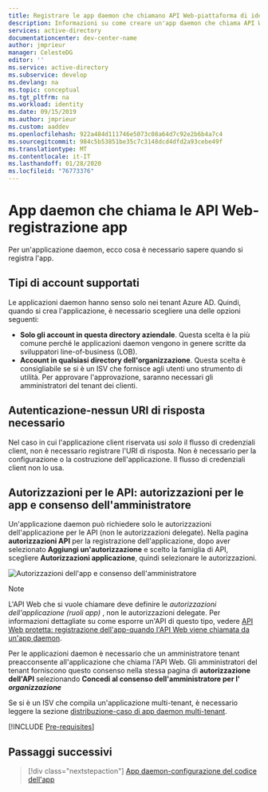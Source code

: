```yaml
---
title: Registrare le app daemon che chiamano API Web-piattaforma di identità Microsoft | Azure
description: Informazioni su come creare un'app daemon che chiama API Web-registrazione di app
services: active-directory
documentationcenter: dev-center-name
author: jmprieur
manager: CelesteDG
editor: ''
ms.service: active-directory
ms.subservice: develop
ms.devlang: na
ms.topic: conceptual
ms.tgt_pltfrm: na
ms.workload: identity
ms.date: 09/15/2019
ms.author: jmprieur
ms.custom: aaddev
ms.openlocfilehash: 922a484d111746e5073c08a64d7c92e2b6b4a7c4
ms.sourcegitcommit: 984c5b53851be35c7c3148dcd4dfd2a93cebe49f
ms.translationtype: MT
ms.contentlocale: it-IT
ms.lasthandoff: 01/28/2020
ms.locfileid: "76773376"
---
```

# <a name="daemon-app-that-calls-web-apis---app-registration"></a>App daemon che chiama le API Web-registrazione app

Per un'applicazione daemon, ecco cosa è necessario sapere quando si registra l'app.

## <a name="supported-account-types"></a>Tipi di account supportati

Le applicazioni daemon hanno senso solo nei tenant Azure AD. Quindi, quando si crea l'applicazione, è necessario scegliere una delle opzioni seguenti:

- **Solo gli account in questa directory aziendale**. Questa scelta è la più comune perché le applicazioni daemon vengono in genere scritte da sviluppatori line-of-business (LOB).
- **Account in qualsiasi directory dell'organizzazione**. Questa scelta è consigliabile se si è un ISV che fornisce agli utenti uno strumento di utilità. Per approvare l'approvazione, saranno necessari gli amministratori del tenant dei clienti.

## <a name="authentication---no-reply-uri-needed"></a>Autenticazione-nessun URI di risposta necessario

Nel caso in cui l'applicazione client riservata usi *solo* il flusso di credenziali client, non è necessario registrare l'URI di risposta. Non è necessario per la configurazione o la costruzione dell'applicazione. Il flusso di credenziali client non lo usa.

## <a name="api-permissions---app-permissions-and-admin-consent"></a>Autorizzazioni per le API: autorizzazioni per le app e consenso dell'amministratore

Un'applicazione daemon può richiedere solo le autorizzazioni dell'applicazione per le API (non le autorizzazioni delegate). Nella pagina **autorizzazioni API** per la registrazione dell'applicazione, dopo aver selezionato **Aggiungi un'autorizzazione** e scelto la famiglia di API, scegliere **Autorizzazioni applicazione**, quindi selezionare le autorizzazioni.

![Autorizzazioni dell'app e consenso dell'amministratore](media/scenario-daemon-app/app-permissions-and-admin-consent.png)

> [!NOTE]
> L'API Web che si vuole chiamare deve definire le *autorizzazioni dell'applicazione (ruoli app)* , non le autorizzazioni delegate. Per informazioni dettagliate su come esporre un'API di questo tipo, vedere [API Web protetta: registrazione dell'app-quando l'API Web viene chiamata da un'app daemon](scenario-protected-web-api-app-registration.md#if-your-web-api-is-called-by-a-daemon-app).

Per le applicazioni daemon è necessario che un amministratore tenant preacconsente all'applicazione che chiama l'API Web. Gli amministratori del tenant forniscono questo consenso nella stessa pagina di **autorizzazione dell'API** selezionando **Concedi al consenso dell'amministratore per l' *organizzazione***

Se si è un ISV che compila un'applicazione multi-tenant, è necessario leggere la sezione [distribuzione-caso di app daemon multi-tenant](scenario-daemon-production.md#deployment---multitenant-daemon-apps).

[!INCLUDE [Pre-requisites](../../../includes/active-directory-develop-scenarios-registration-client-secrets.md)]

## <a name="next-steps"></a>Passaggi successivi

> [!div class="nextstepaction"]
> [App daemon-configurazione del codice dell'app](./scenario-daemon-app-configuration.md)
